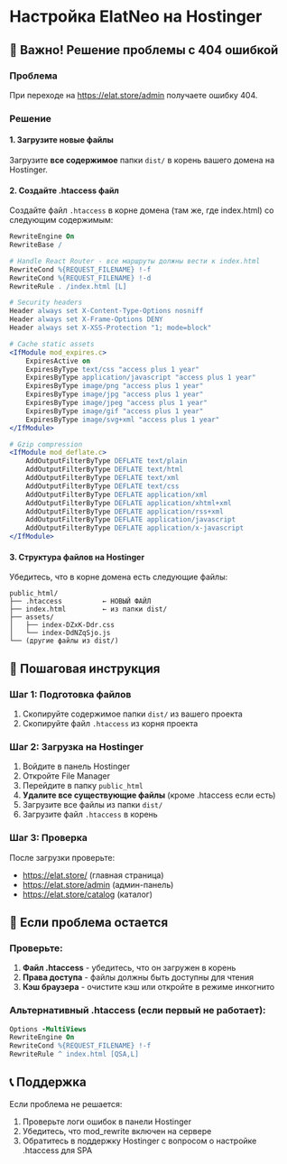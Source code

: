 # Настройка ElatNeo на Hostinger

## 🚨 Важно! Решение проблемы с 404 ошибкой

### Проблема
При переходе на https://elat.store/admin получаете ошибку 404.

### Решение

#### 1. Загрузите новые файлы
Загрузите **все содержимое** папки `dist/` в корень вашего домена на Hostinger.

#### 2. Создайте .htaccess файл
Создайте файл `.htaccess` в корне домена (там же, где index.html) со следующим содержимым:

```apache
RewriteEngine On
RewriteBase /

# Handle React Router - все маршруты должны вести к index.html
RewriteCond %{REQUEST_FILENAME} !-f
RewriteCond %{REQUEST_FILENAME} !-d
RewriteRule . /index.html [L]

# Security headers
Header always set X-Content-Type-Options nosniff
Header always set X-Frame-Options DENY
Header always set X-XSS-Protection "1; mode=block"

# Cache static assets
<IfModule mod_expires.c>
    ExpiresActive on
    ExpiresByType text/css "access plus 1 year"
    ExpiresByType application/javascript "access plus 1 year"
    ExpiresByType image/png "access plus 1 year"
    ExpiresByType image/jpg "access plus 1 year"
    ExpiresByType image/jpeg "access plus 1 year"
    ExpiresByType image/gif "access plus 1 year"
    ExpiresByType image/svg+xml "access plus 1 year"
</IfModule>

# Gzip compression
<IfModule mod_deflate.c>
    AddOutputFilterByType DEFLATE text/plain
    AddOutputFilterByType DEFLATE text/html
    AddOutputFilterByType DEFLATE text/xml
    AddOutputFilterByType DEFLATE text/css
    AddOutputFilterByType DEFLATE application/xml
    AddOutputFilterByType DEFLATE application/xhtml+xml
    AddOutputFilterByType DEFLATE application/rss+xml
    AddOutputFilterByType DEFLATE application/javascript
    AddOutputFilterByType DEFLATE application/x-javascript
</IfModule>
```

#### 3. Структура файлов на Hostinger
Убедитесь, что в корне домена есть следующие файлы:

```
public_html/
├── .htaccess          ← НОВЫЙ ФАЙЛ
├── index.html         ← из папки dist/
├── assets/
│   ├── index-DZxK-Ddr.css
│   └── index-DdNZqSjo.js
└── (другие файлы из dist/)
```

## 🔧 Пошаговая инструкция

### Шаг 1: Подготовка файлов
1. Скопируйте содержимое папки `dist/` из вашего проекта
2. Скопируйте файл `.htaccess` из корня проекта

### Шаг 2: Загрузка на Hostinger
1. Войдите в панель Hostinger
2. Откройте File Manager
3. Перейдите в папку `public_html`
4. **Удалите все существующие файлы** (кроме .htaccess если есть)
5. Загрузите все файлы из папки `dist/`
6. Загрузите файл `.htaccess` в корень

### Шаг 3: Проверка
После загрузки проверьте:
- https://elat.store/ (главная страница)
- https://elat.store/admin (админ-панель)
- https://elat.store/catalog (каталог)

## 🐛 Если проблема остается

### Проверьте:
1. **Файл .htaccess** - убедитесь, что он загружен в корень
2. **Права доступа** - файлы должны быть доступны для чтения
3. **Кэш браузера** - очистите кэш или откройте в режиме инкогнито

### Альтернативный .htaccess (если первый не работает):
```apache
Options -MultiViews
RewriteEngine On
RewriteCond %{REQUEST_FILENAME} !-f
RewriteRule ^ index.html [QSA,L]
```

## 📞 Поддержка

Если проблема не решается:
1. Проверьте логи ошибок в панели Hostinger
2. Убедитесь, что mod_rewrite включен на сервере
3. Обратитесь в поддержку Hostinger с вопросом о настройке .htaccess для SPA

